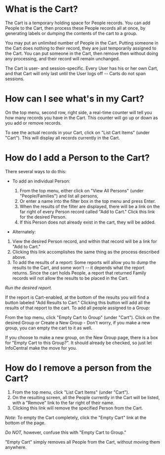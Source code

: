 # What is the Cart?

The Cart is a temporary holding space for People records. You can add People to the Cart, then process these People records all at once, by generating labels or dumping the contents of the cart to a group.

You may put an unlimited number of People in the Cart. Putting someone in the Cart does nothing to their record, they are just temporarily assigned to the Cart. You can put someone in the Cart, then remove then without doing any processing, and their record will remain unchanged.

The Cart is user- and session-specific. Every User has his or her own Cart, and that Cart will only last until the User logs off -- Carts do not span sessions.

# How can I see what's in my Cart?
On the top menu, second row, right side, a real-time counter will tell you how many records you have in the Cart. This counter will go up or down as you add or remove records.

To see the actual records in your Cart, click on "List Cart Items" (under "Cart"). This will display all records currently in the Cart.

# How do I add a Person to the Cart?

There several ways to do this:

- To add an individual Person:
     1. From the top menu, either click on "View All Persons" (under "People/Families") and list all persons, 
     2. Or enter a name into the filter box in the top menu and press Enter.
     3. When the results of the filter are displayed, there will be a link on the far right of every Person record called "Add to Cart." Click this link for the desired Person.
     4. If this Person does not already exist in the cart, they will be added.
     
-  Alternately:
1. View the desired Person record, and within that record will be a link for "Add to Cart." 
2. Clicking this link accomplishes the same thing as the process described above.
3. To add the results of a report: Some reports will allow you to dump the results to the Cart, and some won't -- it depends what the report returns. Since the cart holds People, a report that returned Family records will not allow the results to be placed in the Cart.

*Run the desired report.*

If the report is Cart-enabled, at the bottom of the results you will find a button labeled "Add Results to Cart." Clicking this button will add all the results of that report to the cart.
To add all people assigned to a Group:

From the top menu, click "Empty Cart to Group" (under "Cart").
Click on the desired Group or Create a New Group - Don't worry, if you make a new group, you can empty the cart to it as well.

If you choose to make a new group, on the New Group page, there is a box for "Empty Cart to this Group?". It should already be checked, so just let InfoCentral make the move for you.

# How do I remove a person from the Cart?

1. From the top menu, click "List Cart Items" (under "Cart").
2. On the resulting screen, all the People currently in the Cart will be listed, with a "Remove" link to the far right of their name. 
3. Clicking this link will remove the specified Person from the Cart.

*Note:* To empty the Cart completely, click the "Empty Cart" link at the bottom of the page. 

*Do NOT,* however, confuse this with "Empty Cart to Group." 

"Empty Cart" simply removes all People from the Cart, without moving them anywhere.

